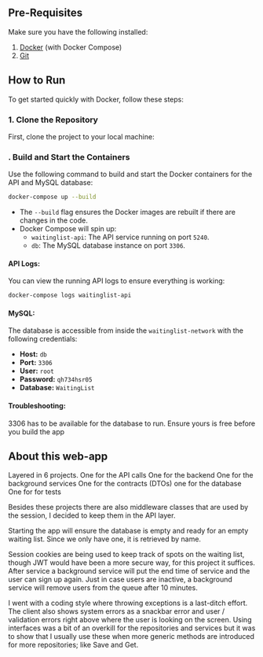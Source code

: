 ## **Pre-Requisites**
Make sure you have the following installed:
1. [Docker](https://www.docker.com/get-started) (with Docker Compose)
2. [Git](https://git-scm.com/)

## **How to Run**
To get started quickly with Docker, follow these steps:
### **1. Clone the Repository**
First, clone the project to your local machine:

### **. Build and Start the Containers**
Use the following command to build and start the Docker containers for the API and MySQL database:
``` bash
docker-compose up --build
```
- The `--build` flag ensures the Docker images are rebuilt if there are changes in the code.
- Docker Compose will spin up:
    - `waitinglist-api`: The API service running on port `5240`.
    - `db`: The MySQL database instance on port `3306`.
#### API Logs:
You can view the running API logs to ensure everything is working:
``` bash
docker-compose logs waitinglist-api
```
#### MySQL:
The database is accessible from inside the `waitinglist-network` with the following credentials:
- **Host:** `db`
- **Port:** `3306`
- **User:** `root`
- **Password:** `qh734hsr05`
- **Database:** `WaitingList`

#### Troubleshooting:
3306 has to be available for the database to run. Ensure yours is free before you build the app

## About this web-app
Layered in 6 projects.
One for the API calls
One for the backend
One for the background services
One for the contracts (DTOs)
one for the database
One for for tests

Besides these projects there are also middleware classes that are used by the session, I decided to keep them in the API layer.

Starting the app will ensure the database is empty and ready for an empty waiting list.
Since we only have one, it is retrieved by name.

Session cookies are being used to keep track of spots on the waiting list, though JWT would have been a more secure way, for this project it suffices.
After service a background service will put the end time of service and the user can sign up again. Just in case users are inactive, a background service will remove users from the queue after 10 minutes.

I went with a coding style where throwing exceptions is a last-ditch effort. The client also shows system errors as a snackbar error and user / validation errors right above where the user is looking on the screen.
Using interfaces was a bit of an overkill for the repositories and services but it was to show that I usually use these when more generic methods are introduced for more repositories; like Save and Get.

